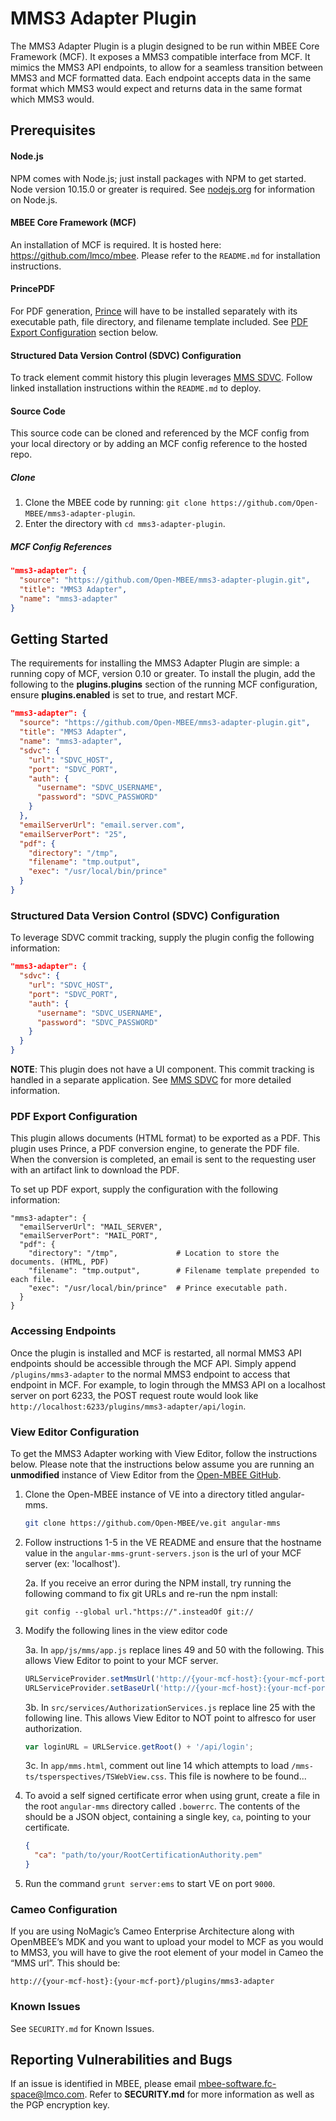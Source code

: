 # MMS3 Adapter Plugin
The MMS3 Adapter Plugin is a plugin designed to be run within MBEE Core Framework (MCF). 
It exposes a MMS3 compatible interface from MCF. It mimics the MMS3 API endpoints, to 
allow for a seamless transition between MMS3 and MCF formatted data. Each endpoint 
accepts data in the same format which MMS3 would expect and returns data in the same 
format which MMS3 would.

## Prerequisites

#### Node.js
NPM comes with Node.js; just install packages with NPM to get started. 
Node version 10.15.0 or greater is required.
See [nodejs.org](https://nodejs.org/en/) for information on Node.js.

#### MBEE Core Framework (MCF)
An installation of MCF is required. It is hosted here: https://github.com/lmco/mbee. 
Please refer to the `README.md` for installation instructions.

#### PrincePDF
For PDF generation, [Prince](https://www.princexml.com/) will have to be installed 
separately with its executable path, file directory, and filename template included. 
See [PDF Export Configuration](#pdf-export-configuration) section below.

#### Structured Data Version Control (SDVC) Configuration
To track element commit history this plugin leverages [MMS SDVC](https://github.com/Open-MBEE/mms).
Follow linked installation instructions within the `README.md` to deploy.

#### Source Code
This source code can be cloned and referenced by the MCF config from your local directory 
or by adding an MCF config reference to the hosted repo.

##### Clone
1. Clone the MBEE code by running: `git clone https://github.com/Open-MBEE/mms3-adapter-plugin`. 
2. Enter the directory with `cd mms3-adapter-plugin`.

##### MCF Config References
```json
"mms3-adapter": {
  "source": "https://github.com/Open-MBEE/mms3-adapter-plugin.git",
  "title": "MMS3 Adapter",
  "name": "mms3-adapter"
}
```

## Getting Started
The requirements for installing the MMS3 Adapter Plugin are simple: a running
copy of MCF, version 0.10 or greater. To install the plugin, add the following
to the **plugins.plugins** section of the running MCF configuration, ensure
**plugins.enabled** is set to true, and restart MCF.

```json
"mms3-adapter": {
  "source": "https://github.com/Open-MBEE/mms3-adapter-plugin.git",
  "title": "MMS3 Adapter",
  "name": "mms3-adapter",
  "sdvc": {
    "url": "SDVC_HOST",
    "port": "SDVC_PORT",
    "auth": {
      "username": "SDVC_USERNAME",
      "password": "SDVC_PASSWORD"
    }
  },
  "emailServerUrl": "email.server.com",
  "emailServerPort": "25",
  "pdf": {
    "directory": "/tmp",
    "filename": "tmp.output",
    "exec": "/usr/local/bin/prince"
  }
}
```

### Structured Data Version Control (SDVC) Configuration
To leverage SDVC commit tracking, supply the plugin config the following information:

```json
"mms3-adapter": {
  "sdvc": {
    "url": "SDVC_HOST",
    "port": "SDVC_PORT",
    "auth": {
      "username": "SDVC_USERNAME",
      "password": "SDVC_PASSWORD"
    }
  }
}
```

**NOTE**: This plugin does not have a UI component. This commit tracking is handled 
in a separate application. See [MMS SDVC](https://github.com/Open-MBEE/mms) for 
more detailed information.

### PDF Export Configuration
This plugin allows documents (HTML format) to be exported as a PDF. This plugin 
uses Prince, a PDF conversion engine, to generate the PDF file. When the 
conversion is completed, an email is sent to the requesting user with an artifact
link to download the PDF. 

To set up PDF export, supply the configuration with the following information:

```
"mms3-adapter": {
  "emailServerUrl": "MAIL_SERVER",
  "emailServerPort": "MAIL_PORT",
  "pdf": {
    "directory": "/tmp",             # Location to store the documents. (HTML, PDF) 
    "filename": "tmp.output",        # Filename template prepended to each file.
    "exec": "/usr/local/bin/prince"  # Prince executable path.
  }
}
```

### Accessing Endpoints
Once the plugin is installed and MCF is restarted, all normal MMS3 API endpoints
should be accessible through the MCF API. Simply append
`/plugins/mms3-adapter` to the normal MMS3 endpoint to access that endpoint in
MCF. For example, to login through the MMS3 API on a localhost server on port
6233, the POST request route would look like 
`http://localhost:6233/plugins/mms3-adapter/api/login`.

### View Editor Configuration
To get the MMS3 Adapter working with View Editor, follow the instructions below.
Please note that the instructions below assume you are running an **unmodified**
instance of View Editor from the [Open-MBEE GitHub](https://github.com/Open-MBEE/ve).

1. Clone the Open-MBEE instance of VE into a directory titled angular-mms.
    ```bash
    git clone https://github.com/Open-MBEE/ve.git angular-mms
    ```
2. Follow instructions 1-5 in the VE README and ensure that the hostname value
   in the `angular-mms-grunt-servers.json` is the url of your MCF server (ex: 
   'localhost').

   2a. If you receive an error during the NPM install, try running the following
   command to fix git URLs and re-run the npm install:
   
   ```
   git config --global url."https://".insteadOf git://
   ```
   
3. Modify the following lines in the view editor code

   3a. In `app/js/mms/app.js` replace lines 49 and 50 with the following. This
   allows View Editor to point to your MCF server.
   
   ```javascript
   URLServiceProvider.setMmsUrl('http://{your-mcf-host}:{your-mcf-port}/plugins/mms3-adapter/alfresco/service');
   URLServiceProvider.setBaseUrl('http://{your-mcf-host}:{your-mcf-port}/plugins/mms3-adapter/alfresco/service');
   ```
   3b. In `src/services/AuthorizationServices.js` replace line 25 with the
   following line. This allows View Editor to NOT point to alfresco for user
   authorization.
   
   ```javascript
   var loginURL = URLService.getRoot() + '/api/login';
   ```
   3c. In `app/mms.html`, comment out line 14 which attempts to load
   `/mms-ts/tsperspectives/TSWebView.css`. This file is nowhere to be found...
   
4. To avoid a self signed certificate error when using grunt, create a file in
   the root `angular-mms` directory called `.bowerrc`. The contents of the should
   be a JSON object, containing a single key, `ca`, pointing to your certificate.
   
   ```json
   {
     "ca": "path/to/your/RootCertificationAuthority.pem"   
   }
    ```
   
5. Run the command `grunt server:ems` to start VE on port `9000`.

### Cameo Configuration
If you are using NoMagic’s Cameo Enterprise Architecture along with OpenMBEE’s MDK and 
you want to upload your model to MCF as you would to MMS3, you will have to give the 
root element of your model in Cameo the “MMS url”. This should be:

```
http://{your-mcf-host}:{your-mcf-port}/plugins/mms3-adapter
```

### Known Issues

See `SECURITY.md` for Known Issues.

## Reporting Vulnerabilities and Bugs

If an issue is identified in MBEE, please email
[mbee-software.fc-space@lmco.com](mailto:mbee-software.fc-space@lmco.com).
Refer to **SECURITY.md** for more information as well as the PGP encryption key.

